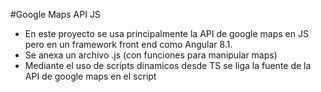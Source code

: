 #Google Maps API JS

- En este proyecto se usa principalmente la API de google maps en JS pero en un framework front end como Angular 8.1.
- Se anexa un archivo .js (con funciones para manipular maps)
- Mediante el uso de scripts dinamicos desde TS se liga la fuente de la API de google maps en el script
